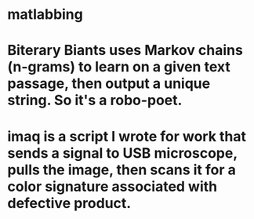 # matlabbing

# Biterary Biants uses Markov chains (n-grams) to learn on a given text passage, then output a unique string. So it's a robo-poet.

# imaq is a script I wrote for work that sends a signal to USB microscope, pulls the image, then scans it for a color signature associated with defective product.

